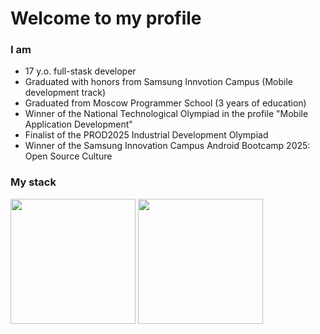 # **Welcome to my profile**

### **I am**
* 17 y.o. full-stask developer
* Graduated with honors from Samsung Innvotion Campus (Mobile development track)
* Graduated from Moscow Programmer School (3 years of education)
* Winner of the National Technological Olympiad in the profile "Mobile Application Development"
* Finalist of the PROD2025 Industrial Development Olympiad
* Winner of the Samsung Innovation Campus Android Bootcamp 2025: Open Source Culture

### **My stack**

<p>
  <img height=200 align="top" src="https://github-readme-stats.vercel.app/api?username=Alfa-01&show_icons=true&theme=noctis_minimus&hide_border=true">
  <img height=200 align="top" src="https://github-readme-stats.vercel.app/api/top-langs/?username=Alfa-01&exclude_repo=python-learning&layout=donut&theme=noctis_minimus&hide_border=true">
</p>
